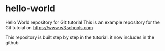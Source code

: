 # hello-world
Hello World repository for Git tutorial
This is an example repository for the Git tutoial on https://www.w3schools.com

This repository is built step by step in the tutorial.
it now includes in the github
